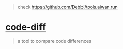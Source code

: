 > check https://github.com/Debbl/tools.aiwan.run

# [code-diff](https://tools.aiwan.run/code-diff/)

> a tool to compare code differences
